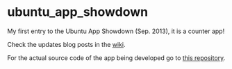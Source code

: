 ubuntu_app_showdown
===================

My first entry to the Ubuntu App Showdown (Sep. 2013), it is a counter app!

Check the updates blog posts in the [wiki](https://github.com/fczuardi/ubuntu_app_showdown/wiki).

For the actual source code of the app being developed go to [this repository](https://github.com/fczuardi/showdown_counter).
